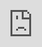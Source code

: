 
<iframe     frameborder="0" 
            display: block;
            marginheight="0" 
            marginwidth="0" 
            width="100%" 
            height="100%" 
            background-position: center
            background-repeat: no-repeat
            background-size: cover
            scrolling="auto"
            style=" margin: 0px;padding: 0px;height: 100%;border: none;overflow:hidden;overflow-x:hidden;overflow-y:hidden;height:100%;width:100%;position:absolute;top:0%;left:0px;right:0px;bottom:0px"
src="https://archive.org/embed/manga_Job_Searching_Advice"></iframe>

<!-- 
<iframe src="https://archive.org/embed/manga_Job_Searching_Advice" width="560" height="384" frameborder="0" webkitallowfullscreen="true" mozallowfullscreen="true" allowfullscreen></iframe>
---

<iframe src="https://archive.org/embed/PersepolisVolume1" width="560" height="384" frameborder="0" webkitallowfullscreen="true" mozallowfullscreen="true" allowfullscreen></iframe>

---

<iframe src="https://archive.org/embed/PersepolisVolume2" width="560" height="384" frameborder="0" webkitallowfullscreen="true" mozallowfullscreen="true" allowfullscreen></iframe>

---

<iframe src="https://archive.org/embed/milo-manara-gullivera-2016" width="560" height="384" frameborder="0" webkitallowfullscreen="true" mozallowfullscreen="true" allowfullscreen></iframe> -->
